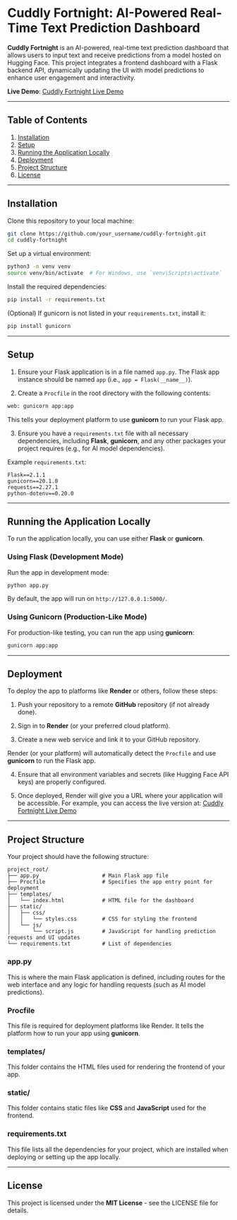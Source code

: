# Cuddly Fortnight: AI-Powered Real-Time Text Prediction Dashboard

**Cuddly Fortnight** is an AI-powered, real-time text prediction dashboard that allows users to input text and receive predictions from a model hosted on Hugging Face. This project integrates a frontend dashboard with a Flask backend API, dynamically updating the UI with model predictions to enhance user engagement and interactivity.

**Live Demo**: [Cuddly Fortnight Live Demo](https://cuddly-fortnight-o8t6.onrender.com/)

---

## Table of Contents
1. [Installation](#installation)
2. [Setup](#setup)
3. [Running the Application Locally](#running-the-application-locally)
4. [Deployment](#deployment)
5. [Project Structure](#project-structure)
6. [License](#license)

---

## Installation

Clone this repository to your local machine:

```bash
git clone https://github.com/your_username/cuddly-fortnight.git
cd cuddly-fortnight
```

Set up a virtual environment:

```bash
python3 -m venv venv
source venv/bin/activate  # For Windows, use `venv\Scripts\activate`
```

Install the required dependencies:

```bash
pip install -r requirements.txt
```

(Optional) If gunicorn is not listed in your `requirements.txt`, install it:

```bash
pip install gunicorn
```

---

## Setup

1. Ensure your Flask application is in a file named `app.py`. The Flask app instance should be named `app` (i.e., `app = Flask(__name__)`).

2. Create a `Procfile` in the root directory with the following contents:

```bash
web: gunicorn app:app
```

This tells your deployment platform to use **gunicorn** to run your Flask app.

3. Ensure you have a `requirements.txt` file with all necessary dependencies, including **Flask**, **gunicorn**, and any other packages your project requires (e.g., for AI model dependencies).

Example `requirements.txt`:

```
Flask==2.1.1
gunicorn==20.1.0
requests==2.27.1
python-dotenv==0.20.0
```

---

## Running the Application Locally

To run the application locally, you can use either **Flask** or **gunicorn**.

### Using Flask (Development Mode)
Run the app in development mode:

```bash
python app.py
```

By default, the app will run on `http://127.0.0.1:5000/`.

### Using Gunicorn (Production-Like Mode)
For production-like testing, you can run the app using **gunicorn**:

```bash
gunicorn app:app
```

---

## Deployment

To deploy the app to platforms like **Render** or others, follow these steps:

1. Push your repository to a remote **GitHub** repository (if not already done).

2. Sign in to **Render** (or your preferred cloud platform).

3. Create a new web service and link it to your GitHub repository.

Render (or your platform) will automatically detect the `Procfile` and use **gunicorn** to run the Flask app.

4. Ensure that all environment variables and secrets (like Hugging Face API keys) are properly configured.

5. Once deployed, Render will give you a URL where your application will be accessible. For example, you can access the live version at: [Cuddly Fortnight Live Demo](https://cuddly-fortnight-o8t6.onrender.com/)

---

## Project Structure

Your project should have the following structure:

```
project_root/
├── app.py                    # Main Flask app file
├── Procfile                  # Specifies the app entry point for deployment
├── templates/
│   └── index.html            # HTML file for the dashboard
├── static/
│   ├── css/
│   │   └── styles.css        # CSS for styling the frontend
│   └── js/
│       └── script.js         # JavaScript for handling prediction requests and UI updates
└── requirements.txt          # List of dependencies
```

### **app.py**
This is where the main Flask application is defined, including routes for the web interface and any logic for handling requests (such as AI model predictions).

### **Procfile**
This file is required for deployment platforms like Render. It tells the platform how to run your app using **gunicorn**.

### **templates/**
This folder contains the HTML files used for rendering the frontend of your app.

### **static/**
This folder contains static files like **CSS** and **JavaScript** used for the frontend.

### **requirements.txt**
This file lists all the dependencies for your project, which are installed when deploying or setting up the app locally.

---

## License

This project is licensed under the **MIT License** - see the LICENSE file for details.
